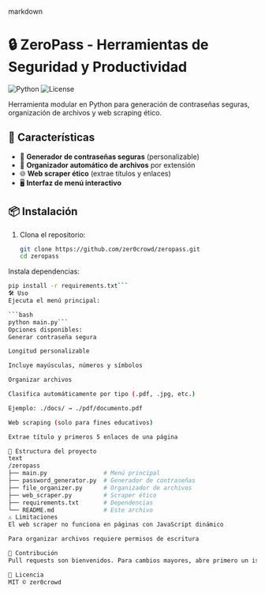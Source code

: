 markdown
# 🔒 ZeroPass - Herramientas de Seguridad y Productividad

![Python](https://img.shields.io/badge/Python-3.8+-blue?logo=python)
![License](https://img.shields.io/badge/License-MIT-green)

Herramienta modular en Python para generación de contraseñas seguras, organización de archivos y web scraping ético.

## 🚀 Características

- 🔑 **Generador de contraseñas seguras** (personalizable)
- 📂 **Organizador automático de archivos** por extensión
- 🌐 **Web scraper ético** (extrae títulos y enlaces)
- 🖥 **Interfaz de menú interactivo**

## 📦 Instalación

1. Clona el repositorio:
   ```bash
   git clone https://github.com/zer0crowd/zeropass.git
   cd zeropass
Instala dependencias:

```bash
pip install -r requirements.txt```
🛠 Uso
Ejecuta el menú principal:

```bash
python main.py```
Opciones disponibles:
Generar contraseña segura

Longitud personalizable

Incluye mayúsculas, números y símbolos

Organizar archivos

Clasifica automáticamente por tipo (.pdf, .jpg, etc.)

Ejemplo: ./docs/ → ./pdf/documento.pdf

Web scraping (solo para fines educativos)

Extrae título y primeros 5 enlaces de una página

🧩 Estructura del proyecto
text
/zeropass
├── main.py                # Menú principal
├── password_generator.py  # Generador de contraseñas
├── file_organizer.py      # Organizador de archivos
├── web_scraper.py         # Scraper ético
├── requirements.txt       # Dependencias
└── README.md              # Este archivo
⚠️ Limitaciones
El web scraper no funciona en páginas con JavaScript dinámico

Para organizar archivos requiere permisos de escritura

🤝 Contribución
Pull requests son bienvenidos. Para cambios mayores, abre primero un issue.

📜 Licencia
MIT © zer0crowd
